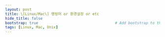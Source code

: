 ```yaml
---
layout: post
title: \[Linux/Mac\] 명렁어 or 환경설정 or etc   
hide_title: false 
bootstrap: true                                   # Add bootstrap to the page
tags: [Linux, Mac, Unix]
---
```

